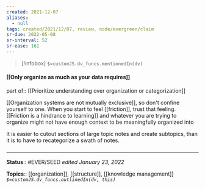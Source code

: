 ```yaml
---
created: 2021-12-07 
aliases:
  - null
tags: created/2021/12/07, review, node/evergreen/claim
sr-due: 2022-05-08
sr-interval: 52
sr-ease: 161
---
```

> [!infobox]
`$=customJS.dv_funcs.mentionedIn(dv)`

#### [[Only organize as much as your data requires]] 

part of:: [[Prioritize understanding over organization or categorization]]

[[Organization systems are not mutually exclusive]], so don't confine yourself to one.
When you start to feel [[friction]], trust that feeling. [[Friction is a hindrance to learning]] and whatever you are trying to organize might not have enough context to be meaningfully organized into

It is easier to cutout sections of large topic notes and create subtopics, than it is to have to recategorize a swath of notes. 


### <hr class="footnote"/>

**Status**:: #EVER/SEED 
*edited January 23, 2022*

**Topics**:: [[organization]], [[structure]], [[knowledge management]]
*`$=customJS.dv_funcs.outlinedIn(dv, this)`*
